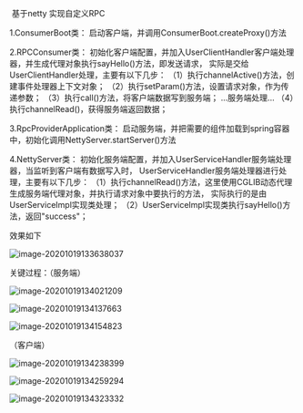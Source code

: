 ​     基于netty 实现自定义RPC



1.ConsumerBoot类： 启动客户端，并调用ConsumerBoot.createProxy()方法 

2.RPCConsumer类： 初始化客户端配置，并加入UserClientHandler客户端处理器，并生成代理对象执行sayHello()方法，即发送请求， 实际是交给UserClientHandler处理，主要有以下几步： （1）执行channelActive()方法，创建事件处理器上下文对象； （2）执行setParam()方法，设置请求对象，作为传递参数； （3）执行call()方法，将客户端数据写到服务端； ...服务端处理... （4）执行channelRead()，获得服务端返回数据；

 3.RpcProviderApplication类： 启动服务端，并把需要的组件加载到spring容器中，初始化调用NettyServer.startServer()方法

 4.NettyServer类： 初始化服务端配置，并加入UserServiceHandler服务端处理器，当监听到客户端有数据写入时， UserServiceHandler服务端处理器进行处理，主要有以下几步： （1）执行channelRead()方法，这里使用CGLIB动态代理生成服务端代理对象，并执行请求对象中要执行的方法， 实际执行的是由UserServiceImpl实现类处理； （2）UserServiceImpl实现类执行sayHello()方法，返回"success"；

效果如下

![image-20201019133638037](https://gitee.com/adc123321/blog_img/raw/master/image/202010/19/133640-713348.png)



关键过程：（服务端）

![image-20201019134021209](https://gitee.com/adc123321/blog_img/raw/master/image/202010/19/134022-937307.png)

![image-20201019134137663](https://gitee.com/adc123321/blog_img/raw/master/image/202010/19/134151-217310.png)

![image-20201019134154823](https://gitee.com/adc123321/blog_img/raw/master/image/202010/19/134156-947882.png)

（客户端）

![image-20201019134238399](https://gitee.com/adc123321/blog_img/raw/master/image/202010/19/134238-149549.png)

![image-20201019134259294](https://gitee.com/adc123321/blog_img/raw/master/image/202010/19/134300-419178.png)

![image-20201019134323332](https://gitee.com/adc123321/blog_img/raw/master/image/202010/19/134323-158233.png)